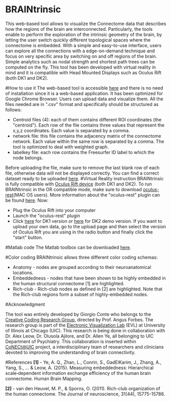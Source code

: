 # BRAINtrinsic

This web-based tool allows to visualize the Connectome data that describes how the regions of the brain are interconnected.
Particularly, the tools enable to perform the exploration of the intrinsic geometry of the brain, by letting the user
 switch quickly different topological spaces where the connectome is embedded.
With a simple and easy-to-use interface, users can explore all the connections with a edge-on-demand technique and focus on
very specific area by switching on and off regions of the brain. Simple analytics such as nodal strength and shortest path
trees can be computed on the fly. This tool has been developed with virtual reality in mind and it is compatible with
Head Mounted Displays such as Oculus Rift (both DK1 and DK2).

#How to use it
The web-based tool is accessible [here](http://creativecodinglab.github.io/BRAINtrinsic/) and there is no need of installation since it is a web-based application. It has been optimized for Google Chrome Browser.
Users can upload data and visualize them. All the files needed are in ".csv" format and specifically should be structured as follows:
- Centroid files (4): each of them contains different ROI coordinates (the "centroid"). Each row of the file contains three values that represent the x,y,z coordinates. Each value is separated by a comma.
- network file: this file contains the adjacency matrix of the connectome network. Each value within the same row is separated by a comma. The tool is optimized to deal with weighted graph.
- labelkey file: each row contains the Freesurfer ID label to which the node belongs.

Before uploading the file, make sure to remove the last blank row of each file, otherwise data will not be displayed correctly.
You can find a correct dataset ready to be uploaded [here](https://github.com/CreativeCodingLab/BRAINtrinsic/tree/gh-pages/data/Demo1).
#Virtual Reality instruction
BRAINtrinsic is fully compatible with [Oculus Rift device](https://www.oculus.com/) (both DK1 and DK2).
To run BRAINtrinsic in the OR compatible mode, make sure to download [oculus-rest](https://github.com/CreativeCodingLab/BRAINtrinsic/blob/gh-pages/oculus-rest)(MAC OS users).
More information about the "oculus-rest" plugin can be found [here](https://github.com/msfeldstein/oculus-rest).
Now:
- Plug the Oculus Rift into your computer
- Launch the "oculus-rest" plugin
- Click [here](http://creativecodinglab.github.io/BRAINtrinsic/visualization.html?dataset=Demo1&vr=1&load=0) for DK1 version or [here](http://creativecodinglab.github.io/BRAINtrinsic/visualization.html?dataset=Demo1&vr=2&load=0) for DK2 demo version. If you want to upload your own data, go to the upload page and
then select the version of Oculus Rift you are using in the radio button and finally click the "start" button.

#Matlab code
The Matlab toolbox can be downloaded [here](https://github.com/CreativeCodingLab/BRAINtrinsic/tree/master/Matlab%20toolbox).

#Color coding
BRAINtrinsic allows three different color coding schemas:
- Anatomy - nodes are grouped according to their neuroanatomical locations.
- Embeddedness - nodes that have been shown to be highly embedded in the human structural connectome [1] are highlighted.
- Rich-club - Rich-club nodes as defined in [2] are highlighted. Note that the Rich-club regions form a subset of highly-embedded nodes.

#Acknowledgment

The tool was entirely developed by Giorgio Conte who belongs to the [Creative Coding Research Group](https://www.evl.uic.edu/creativecoding/), directed by Prof.
Angus Forbes. The research group is part of the [Electronic Visualization Lab](https://www.evl.uic.edu) (EVL) at University of Illinois at Chicago (UIC).
This research is being done in collaboration with Dr. Alex Leow, Dr. Olusola Ajilore, and Dr. Allen Ye, all belonging to UIC Department of Psychiatry. This collaboration is inserted within [CoNECt@UIC](http://conect.brain.uic.edu) project, a interdisciplinary team of researchers and clinicians devoted to improving the understanding of brain connectivity.

#References
**[1]** - Ye, A. Q., Zhan, L., Conrin, S., GadElKarim, J., Zhang, A., Yang, S., ... & Leow, A. (2015). Measuring embeddedness: Hierarchical scale‐dependent information exchange efficiency of the human brain connectome. Human Brain Mapping.

**[2]** - van den Heuvel, M. P., & Sporns, O. (2011). Rich-club organization of the human connectome. The Journal of neuroscience, 31(44), 15775-15786.

